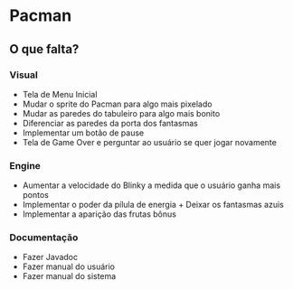 # Pacman

## O que falta?

### Visual

- Tela de Menu Inicial
- Mudar o sprite do Pacman para algo mais pixelado
- Mudar as paredes do tabuleiro para algo mais bonito
- Diferenciar as paredes da porta dos fantasmas
- Implementar um botão de pause
- Tela de Game Over e perguntar ao usuário se quer jogar novamente

### Engine

- Aumentar a velocidade do Blinky a medida que o usuário ganha mais pontos
- Implementar o poder da pílula de energia + Deixar os fantasmas azuis
- Implementar a aparição das frutas bônus

### Documentação

- Fazer Javadoc
- Fazer manual do usuário
- Fazer manual do sistema

